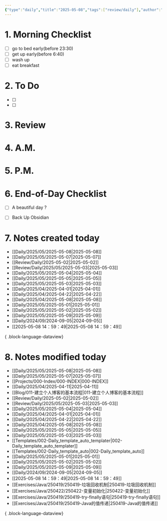 ```yaml
---
{"type":"daily","title":"2025-05-08","tags":["review/daily"],"author":"codertoro","establish":"2025-05-08","location":"山西偏关","weather":"阴 13~26℃","dg-publish":true,"permalink":"/Daily/2025/04/2025-05-08/","dgPassFrontmatter":true,"created":"2025-05-08T14:01:29.251+08:00","updated":"2025-05-08T14:01:30.077+08:00"}
---
```


# 1. Morning Checklist
- [ ] go to bed early(before 23:30)
- [ ] get up early(before 6:40)
- [ ] wash up
- [ ] eat breakfast
# 2. To Do
- [ ]  
- [ ] 

# 3. Review


# 4. A.M.
# 5. P.M.
# 6. End-of-Day Checklist
- [ ] A beautiful day ?
- [ ] Back Up Obsidian


# 7. Notes created today
- [[Daily/2025/05/2025-05-08\|2025-05-08]]
- [[Daily/2025/05/2025-05-07\|2025-05-07]]
- [[Review/Daily/2025-05-02\|2025-05-02]]
- [[Review/Daily/2025/05/2025-05-03\|2025-05-03]]
- [[Daily/2025/05/2025-05-04\|2025-05-04]]
- [[Daily/2025/05/2025-05-05\|2025-05-05]]
- [[Daily/2025/05/2025-05-03\|2025-05-03]]
- [[Daily/2025/04/2025-04-01\|2025-04-01]]
- [[Daily/2025/04/2025-04-22\|2025-04-22]]
- [[Daily/2025/04/2025-05-08\|2025-05-08]]
- [[Daily/2025/05/2025-05-01\|2025-05-01]]
- [[Daily/2025/05/2025-05-02\|2025-05-02]]
- [[Daily/2025/05/2025-05-09\|2025-05-09]]
- [[Daily/2024/09/2024-09-05\|2024-09-05]]
- [[2025-05-08 14：59：49\|2025-05-08 14：59：49]]

{ .block-language-dataview}

# 8. Notes modified today
- [[Daily/2025/05/2025-05-08\|2025-05-08]]
- [[Daily/2025/05/2025-05-07\|2025-05-07]]
- [[Projects/000-Index/000-INDEX\|000-INDEX]]
- [[Daily/2025/04/2025-04-11\|2025-04-11]]
- [[Blog/011-建立个人博客的基本流程\|011-建立个人博客的基本流程]]
- [[Review/Daily/2025-05-02\|2025-05-02]]
- [[Review/Daily/2025/05/2025-05-03\|2025-05-03]]
- [[Daily/2025/05/2025-05-04\|2025-05-04]]
- [[Daily/2025/04/2025-04-01\|2025-04-01]]
- [[Daily/2025/04/2025-04-22\|2025-04-22]]
- [[Daily/2025/04/2025-05-08\|2025-05-08]]
- [[Daily/2025/05/2025-05-05\|2025-05-05]]
- [[Daily/2025/05/2025-05-03\|2025-05-03]]
- [[Templates/002-Daily_template_auto_templater\|002-Daily_template_auto_templater]]
- [[Templates/002-Daily_template_auto\|002-Daily_template_auto]]
- [[Daily/2025/05/2025-05-01\|2025-05-01]]
- [[Daily/2025/05/2025-05-02\|2025-05-02]]
- [[Daily/2025/05/2025-05-09\|2025-05-09]]
- [[Daily/2024/09/2024-09-05\|2024-09-05]]
- [[2025-05-08 14：59：49\|2025-05-08 14：59：49]]
- [[Exercises/Java/250419/250419-垃圾回收机制\|250419-垃圾回收机制]]
- [[Exercises/Java/250422/250422-变量初始化\|250422-变量初始化]]
- [[Exercises/Java/250419/250419-try-finally语句\|250419-try-finally语句]]
- [[Exercises/Java/250419/250419-Java的值传递\|250419-Java的值传递]]

{ .block-language-dataview}
